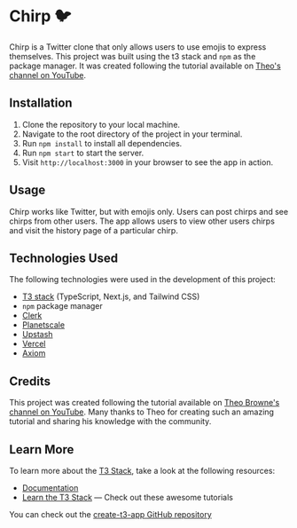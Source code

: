 # Chirp 🐦

Chirp is a Twitter clone that only allows users to use emojis to express themselves. This project was built using the t3 stack and `npm` as the package manager. It was created following the tutorial available on [Theo's channel on YouTube](https://www.youtube.com/watch?v=YkOSUVzOAA4&t=222s).

## Installation

1. Clone the repository to your local machine.
2. Navigate to the root directory of the project in your terminal.
3. Run `npm install` to install all dependencies.
4. Run `npm start` to start the server.
5. Visit `http://localhost:3000` in your browser to see the app in action.

## Usage

Chirp works like Twitter, but with emojis only. Users can post chirps and see chirps from other users. The app allows users to view other users chirps and visit the history page of a particular chirp.

## Technologies Used

The following technologies were used in the development of this project:

- [T3 stack](https://create.t3.gg/) (TypeScript, Next.js, and Tailwind CSS)
- `npm` package manager
- [Clerk](https://clerk.com/)
- [Planetscale](https://planetscale.com/)
- [Upstash](https://upstash.com/)
- [Vercel](https://vercel.com/)
- [Axiom](https://www.axiom.co/)

## Credits

This project was created following the tutorial available on [Theo Browne's channel on YouTube](https://www.youtube.com/watch?v=YkOSUVzOAA4&t=222s). Many thanks to Theo for creating such an amazing tutorial and sharing his knowledge with the community.

## Learn More

To learn more about the [T3 Stack](https://create.t3.gg/), take a look at the following resources:

- [Documentation](https://create.t3.gg/)
- [Learn the T3 Stack](https://create.t3.gg/en/faq#what-learning-resources-are-currently-available) — Check out these awesome tutorials

You can check out the [create-t3-app GitHub repository](https://github.com/t3-oss/create-t3-app)
